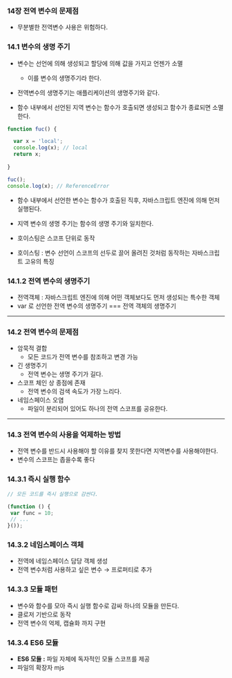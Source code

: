 ### 14장 전역 변수의 문제점

- 무분별한 전역변수 사용은 위험하다.

### 14.1 변수의 생명 주기

- 변수는 선언에 의해 생성되고 할당에 의해 값을 가지고 언젠가 소멸
    - 이를 변수의 생명주기라 한다.

- 전역변수의 생명주기는 애플리케이션의 생명주기와 같다.

- 함수 내부에서 선언된 지역 변수는 함수가 호출되면 생성되고 함수가 종료되면 소멸한다.

```jsx
function fuc() {

  var x = 'local';
  console.log(x); // local
  return x;
  
}

fuc();
console.log(x); // ReferenceError
```

- 함수 내부에서 선언한 변수는 함수가 호출된 직후, 자바스크립트 엔진에 의해 먼저 실행된다.
- 지역 변수의 생명 주기는 함수의 생명 주기와 일치한다.

- 호이스팅은 스코프 단위로 동작
- 호이스팅 : 변수 선언이 스코프의 선두로 끌어 올려진 것처럼 동작하는 자바스크립트 고유의 특징

### 14.1.2 전역 변수의 생명주기

- 전역객체 : 자바스크립트 엔진에 의해 어떤 객체보다도 먼저 생성되는 특수한 객체
- var 로 선언한 전역 변수의 생명주기 === 전역 객체의 생명주기

---

### 14.2 전역 변수의 문제점

- 암묵적 결합
    - 모든 코드가 전역 변수를 참조하고 변경 가능
- 긴 생명주기
    - 전역 변수는 생명 주기가 길다.
- 스코프 체인 상 종점에 존재
    - 전역 변수의 검색 속도가 가장 느리다.
- 네임스페이스 오염
    - 파일이 분리되어 있어도 하나의 전역 스코프를 공유한다.

---

### 14.3 전역 변수의 사용을 억제하는 방법

- 전역 변수를 반드시 사용해야 할 이유를 찾지 못한다면 지역변수를 사용해야한다.
- 변수의 스코프는 좁을수록 좋다

### 14.3.1 즉시 실행 함수

```jsx
// 모든 코드를 즉시 실행으로 감싼다.

(function () {
 var func = 10;
 // ...
}());
```

### 14.3.2 네임스페이스 객체

- 전역에 네임스페이스 담당 객체 생성
- 전역 변수처럼 사용하고 싶은 변수 → 프로퍼티로 추가

### 14.3.3 모듈 패턴

- 변수와 함수를 모아 즉시 실행 함수로 감싸 하나의 모듈을 만든다.
- 클로저 기반으로 동작
- 전역 변수의 억제, 캡슐화 까지 구현

### 14.3.4  ES6 모듈

- **ES6 모듈 :** 파일 자체에 독자적인 모듈 스코프를 제공
- 파일의 확장자 mjs
